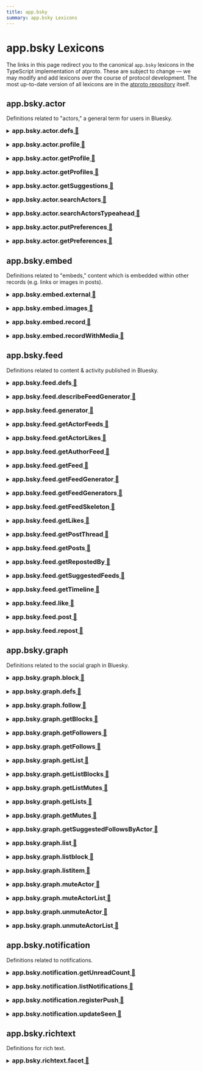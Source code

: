 ```yaml
---
title: app.bsky
summary: app.bsky Lexicons
---
```

# app.bsky Lexicons

The links in this page redirect you to the canonical `app.bsky` lexicons in the TypeScript implementation of atproto. These are subject to change — we may modify and add lexicons over the course of protocol development. The most up-to-date version of all lexicons are in the [atproto repository](https://github.com/bluesky-social/atproto) itself.

## app.bsky.actor

Definitions related to "actors," a general term for users in Bluesky.

<details style="margin-bottom: 1rem">
    <summary> <h3 style="display: inline">app.bsky.actor.defs<a class='url-link' href="https://github.com/bluesky-social/atproto/blob/main/lexicons/app/bsky/actor/defs.json"> 🔗</a> </h3>
    </summary>
    <p>A reference to an actor in the network, including profile view and content preferences.</p>
</details>

<details style="margin-bottom: 1rem">
    <summary> <h3 style="display: inline">app.bsky.actor.profile<a class='url-link' href="https://github.com/bluesky-social/atproto/blob/main/lexicons/app/bsky/actor/profile.json"> 🔗</a> </h3>
    </summary>
    <p>A reference to an actor's profile in the network, including display name and avatar.</p>
</details>

<details style="margin-bottom: 1rem">
    <summary> <h3 style="display: inline">app.bsky.actor.getProfile<a class='url-link' href="https://github.com/bluesky-social/atproto/blob/main/lexicons/app/bsky/actor/getProfile.json"> 🔗</a> </h3>
    </summary>
    <p>Get a profile for an actor.</p>
</details>

<details style="margin-bottom: 1rem">
    <summary> <h3 style="display: inline">app.bsky.actor.getProfiles<a class='url-link' href="https://github.com/bluesky-social/atproto/blob/main/lexicons/app/bsky/actor/getProfiles.json"> 🔗</a> </h3>
    </summary>
    <p>Get profiles for a list of actors.</p>
</details>

<details style="margin-bottom: 1rem">
    <summary> <h3 style="display: inline">app.bsky.actor.getSuggestions<a class='url-link' href="https://github.com/bluesky-social/atproto/blob/main/lexicons/app/bsky/actor/getSuggestions.json"> 🔗</a> </h3>
    </summary>
    <p>Get a list of actors suggested for following. Used in discovery UIs.</p>
</details>

<details style="margin-bottom: 1rem">
    <summary> <h3 style="display: inline">app.bsky.actor.searchActors<a class='url-link' href="https://github.com/bluesky-social/atproto/blob/main/lexicons/app/bsky/actor/searchActors.json"> 🔗</a> </h3>
    </summary>
    <p>Find actors matching search criteria.</p>
</details>

<details style="margin-bottom: 1rem">
    <summary> <h3 style="display: inline">app.bsky.actor.searchActorsTypeahead<a class='url-link' href="https://github.com/bluesky-social/atproto/blob/main/lexicons/app/bsky/actor/searchActorsTypeahead.json"> 🔗</a> </h3>
    </summary>
    <p>Find actor suggestions for a search term.</p>
</details>

<details style="margin-bottom: 1rem">
    <summary> <h3 style="display: inline">app.bsky.actor.putPreferences<a class='url-link' href="https://github.com/bluesky-social/atproto/blob/main/lexicons/app/bsky/actor/putPreferences.json"> 🔗</a> </h3>
    </summary>
    <p>Sets the private preferences attached to the account.</p>
</details>

<details style="margin-bottom: 1rem">
    <summary> <h3 style="display: inline">app.bsky.actor.getPreferences<a class='url-link' href="https://github.com/bluesky-social/atproto/blob/main/lexicons/app/bsky/actor/getPreferences.json"> 🔗</a> </h3>
    </summary>
    <p>Get private preferences attached to the account.</p>
</details>

## app.bsky.embed

Definitions related to "embeds," content which is embedded within other records (e.g. links or images in posts).

<details style="margin-bottom: 1rem">
    <summary> <h3 style="display: inline">app.bsky.embed.external<a class='url-link' href="https://github.com/bluesky-social/atproto/blob/main/lexicons/app/bsky/embed/external.json"> 🔗</a> </h3>
    </summary>
    <p>A representation of some externally linked content, embedded in another form of content.</p>
</details>

<details style="margin-bottom: 1rem">
    <summary> <h3 style="display: inline">app.bsky.embed.images<a class='url-link' href="https://github.com/bluesky-social/atproto/blob/main/lexicons/app/bsky/embed/images.json"> 🔗</a> </h3>
    </summary>
    <p>A set of images embedded in some other form of content.</p>
</details>

<details style="margin-bottom: 1rem">
    <summary> <h3 style="display: inline">app.bsky.embed.record<a class='url-link' href="https://github.com/bluesky-social/atproto/blob/main/lexicons/app/bsky/embed/record.json"> 🔗</a> </h3>
    </summary>
    <p>A representation of a record embedded in another form of content</p>
</details>

<details style="margin-bottom: 1rem">
    <summary> <h3 style="display: inline">app.bsky.embed.recordWithMedia<a class='url-link' href="https://github.com/bluesky-social/atproto/blob/main/lexicons/app/bsky/embed/recordWithMedia.json"> 🔗</a> </h3>
    </summary>
    <p>A representation of a record embedded in another form of content, alongside other compatible embeds.</p>
</details>

## app.bsky.feed

Definitions related to content & activity published in Bluesky.

<details style="margin-bottom: 1rem">
    <summary> <h3 style="display: inline">app.bsky.feed.defs<a class='url-link' href="https://github.com/bluesky-social/atproto/blob/main/lexicons/app/bsky/feed/defs.json"> 🔗</a> </h3>
    </summary>
    <p>A reference to a feed.</p>
</details>

<details style="margin-bottom: 1rem">
    <summary> <h3 style="display: inline">app.bsky.feed.describeFeedGenerator<a class='url-link' href="https://github.com/bluesky-social/atproto/blob/main/lexicons/app/bsky/feed/describeFeedGenerator.json"> 🔗</a> </h3>
    </summary>
    <p>Returns information about a given feed generator including TOS & offered feed URIs.</p>
</details>

<details style="margin-bottom: 1rem">
    <summary> <h3 style="display: inline">app.bsky.feed.generator<a class='url-link' href="https://github.com/bluesky-social/atproto/blob/main/lexicons/app/bsky/feed/generator.json"> 🔗</a> </h3>
    </summary>
    <p>A declaration of the existence of a feed generator.</p>
</details>


<details style="margin-bottom: 1rem">
    <summary> <h3 style="display: inline">app.bsky.feed.getActorFeeds<a class='url-link' href="https://github.com/bluesky-social/atproto/blob/main/lexicons/app/bsky/feed/getActorFeeds.json"> 🔗</a> </h3>
    </summary>
    <p>Retrieve a list of feeds created by a given actor.</p>
</details>

<details style="margin-bottom: 1rem">
    <summary> <h3 style="display: inline">app.bsky.feed.getActorLikes<a class='url-link' href="https://github.com/bluesky-social/atproto/blob/main/lexicons/app/bsky/feed/getActorLikes.json"> 🔗</a> </h3>
    </summary>
    <p>A view of the posts liked by an actor.</p>
</details>

<details style="margin-bottom: 1rem">
    <summary> <h3 style="display: inline">app.bsky.feed.getAuthorFeed<a class='url-link' href="https://github.com/bluesky-social/atproto/blob/main/lexicons/app/bsky/feed/getAuthorFeed.json"> 🔗</a> </h3>
    </summary>
    <p>A view of an actor's feed.</p>
</details>

<details style="margin-bottom: 1rem">
    <summary> <h3 style="display: inline">app.bsky.feed.getFeed<a class='url-link' href="https://github.com/bluesky-social/atproto/blob/main/lexicons/app/bsky/feed/getFeed.json"> 🔗</a> </h3>
    </summary>
    <p>Compose and hydrate a feed from a user's selected feed generator.</p>
</details>

<details style="margin-bottom: 1rem">
    <summary> <h3 style="display: inline">app.bsky.feed.getFeedGenerator<a class='url-link' href="https://github.com/bluesky-social/atproto/blob/main/lexicons/app/bsky/feed/getFeedGenerator.json"> 🔗</a> </h3>
    </summary>
    <p>Get information about a specific feed offered by a feed generator, such as its online status.</p>
</details>

<details style="margin-bottom: 1rem">
    <summary> <h3 style="display: inline">app.bsky.feed.getFeedGenerators<a class='url-link' href="https://github.com/bluesky-social/atproto/blob/main/lexicons/app/bsky/feed/getFeedGenerators.json"> 🔗</a> </h3>
    </summary>
    <p>Get information about a list of feed generators.</p>
</details>

<details style="margin-bottom: 1rem">
    <summary> <h3 style="display: inline">app.bsky.feed.getFeedSkeleton<a class='url-link' href="https://github.com/bluesky-social/atproto/blob/main/lexicons/app/bsky/feed/getFeedSkeleton.json"> 🔗</a> </h3>
    </summary>
    <p>A skeleton of a feed provided by a feed generator.</p>
</details>

<details style="margin-bottom: 1rem">
    <summary> <h3 style="display: inline">app.bsky.feed.getLikes<a class='url-link' href="https://github.com/bluesky-social/atproto/blob/main/lexicons/app/bsky/feed/getLikes.json"> 🔗</a> </h3>
    </summary>
    <p>Return the likes on a given object.</p>
</details>

<details style="margin-bottom: 1rem">
    <summary> <h3 style="display: inline">app.bsky.feed.getPostThread<a class='url-link' href="https://github.com/bluesky-social/atproto/blob/main/lexicons/app/bsky/feed/getPostThread.json"> 🔗</a> </h3>
    </summary>
    <p>Return a thread of posts.</p>
</details>

<details style="margin-bottom: 1rem">
    <summary> <h3 style="display: inline">app.bsky.feed.getPosts<a class='url-link' href="https://github.com/bluesky-social/atproto/blob/main/lexicons/app/bsky/feed/getPosts.json"> 🔗</a> </h3>
    </summary>
    <p>A view of an actor's feed.</p>
</details>

<details style="margin-bottom: 1rem">
    <summary> <h3 style="display: inline">app.bsky.feed.getRepostedBy<a class='url-link' href="https://github.com/bluesky-social/atproto/blob/main/lexicons/app/bsky/feed/getRepostedBy.json"> 🔗</a> </h3>
    </summary>
    <p>Return a list of actors that reposted an object.</p>
</details>

<details style="margin-bottom: 1rem">
    <summary> <h3 style="display: inline">app.bsky.feed.getSuggestedFeeds<a class='url-link' href="https://github.com/bluesky-social/atproto/blob/main/lexicons/app/bsky/feed/getSuggestedFeeds.json"> 🔗</a> </h3>
    </summary>
    <p>Get a list of suggested feeds for the viewer.</p>
</details>

<details style="margin-bottom: 1rem">
    <summary> <h3 style="display: inline">app.bsky.feed.getTimeline<a class='url-link' href="https://github.com/bluesky-social/atproto/blob/main/lexicons/app/bsky/feed/getTimeline.json"> 🔗</a> </h3>
    </summary>
    <p>A view of the user's home timeline.</p>
</details>

<details style="margin-bottom: 1rem">
    <summary> <h3 style="display: inline">app.bsky.feed.like<a class='url-link' href="https://github.com/bluesky-social/atproto/blob/main/lexicons/app/bsky/feed/like.json"> 🔗</a> </h3>
    </summary>
    <p>Definition for a like.</p>
</details>

<details style="margin-bottom: 1rem">
    <summary> <h3 style="display: inline">app.bsky.feed.post<a class='url-link' href="https://github.com/bluesky-social/atproto/blob/main/lexicons/app/bsky/feed/post.json"> 🔗</a> </h3>
    </summary>
    <p>Definition for a post.</p>
</details>

<details style="margin-bottom: 1rem">
    <summary> <h3 style="display: inline">app.bsky.feed.repost<a class='url-link' href="https://github.com/bluesky-social/atproto/blob/main/lexicons/app/bsky/feed/repost.json"> 🔗</a> </h3>
    </summary>
    <p>Definition for a repost.</p>
</details>

## app.bsky.graph

Definitions related to the social graph in Bluesky.

<details style="margin-bottom: 1rem">
    <summary> <h3 style="display: inline">app.bsky.graph.block<a class='url-link' href="https://github.com/bluesky-social/atproto/blob/main/lexicons/app/bsky/graph/block.json"> 🔗</a> </h3>
    </summary>
    <p>Definition of a block.</p>
</details>

<details style="margin-bottom: 1rem">
    <summary> <h3 style="display: inline">app.bsky.graph.defs<a class='url-link' href="https://github.com/bluesky-social/atproto/blob/main/lexicons/app/bsky/graph/defs.json"> 🔗</a> </h3>
    </summary>
    <p>A reference to a graph.</p>
</details>

<details style="margin-bottom: 1rem">
    <summary> <h3 style="display: inline">app.bsky.graph.follow<a class='url-link' href="https://github.com/bluesky-social/atproto/blob/main/lexicons/app/bsky/graph/follow.json"> 🔗</a> </h3>
    </summary>
    <p>Definition of a social follow.</p>
</details>

<details style="margin-bottom: 1rem">
    <summary> <h3 style="display: inline">app.bsky.graph.getBlocks<a class='url-link' href="https://github.com/bluesky-social/atproto/blob/main/lexicons/app/bsky/graph/getBlocks.json"> 🔗</a> </h3>
    </summary>
    <p>Returns who the requester account is blocking.</p>
</details>

<details style="margin-bottom: 1rem">
    <summary> <h3 style="display: inline">app.bsky.graph.getFollowers<a class='url-link' href="https://github.com/bluesky-social/atproto/blob/main/lexicons/app/bsky/graph/getFollowers.json"> 🔗</a> </h3>
    </summary>
    <p>Returns a list of followers for an actor.</p>
</details>

<details style="margin-bottom: 1rem">
    <summary> <h3 style="display: inline">app.bsky.graph.getFollows<a class='url-link' href="https://github.com/bluesky-social/atproto/blob/main/lexicons/app/bsky/graph/getFollows.json"> 🔗</a> </h3>
    </summary>
    <p>Returns a list of who an actor follows.</p>
</details>

<details style="margin-bottom: 1rem">
    <summary> <h3 style="display: inline">app.bsky.graph.getList<a class='url-link' href="https://github.com/bluesky-social/atproto/blob/main/lexicons/app/bsky/graph/getList.json"> 🔗</a> </h3>
    </summary>
    <p>Fetch a list of actors.</p>
</details>

<details style="margin-bottom: 1rem">
    <summary> <h3 style="display: inline">app.bsky.graph.getListBlocks<a class='url-link' href="https://github.com/bluesky-social/atproto/blob/main/lexicons/app/bsky/graph/getListBlocks.json"> 🔗</a> </h3>
    </summary>
    <p>Returns which lists the requester's account is blocking.</p>
</details>

<details style="margin-bottom: 1rem">
    <summary> <h3 style="display: inline">app.bsky.graph.getListMutes<a class='url-link' href="https://github.com/bluesky-social/atproto/blob/main/lexicons/app/bsky/graph/getListMutes.json"> 🔗</a> </h3>
    </summary>
    <p>Returns which lists the requester's account is muting.</p>
</details>

<details style="margin-bottom: 1rem">
    <summary> <h3 style="display: inline">app.bsky.graph.getLists<a class='url-link' href="https://github.com/bluesky-social/atproto/blob/main/lexicons/app/bsky/graph/getLists.json"> 🔗</a> </h3>
    </summary>
    <p>Fetch a list of lists that belong to an actor.</p>
</details>

<details style="margin-bottom: 1rem">
    <summary> <h3 style="display: inline">app.bsky.graph.getMutes<a class='url-link' href="https://github.com/bluesky-social/atproto/blob/main/lexicons/app/bsky/graph/getMutes.json"> 🔗</a> </h3>
    </summary>
    <p>Returns who the viewer mutes.</p>
</details>

<details style="margin-bottom: 1rem">
    <summary> <h3 style="display: inline">app.bsky.graph.getSuggestedFollowsByActor<a class='url-link' href="https://github.com/bluesky-social/atproto/blob/main/lexicons/app/bsky/graph/getSuggestedFollowsByActor.json"> 🔗</a> </h3>
    </summary>
    <p>Get suggested follows related to a given actor..</p>
</details>

<details style="margin-bottom: 1rem">
    <summary> <h3 style="display: inline">app.bsky.graph.list<a class='url-link' href="https://github.com/bluesky-social/atproto/blob/main/lexicons/app/bsky/graph/list.json"> 🔗</a> </h3>
    </summary>
    <p>A declaration of a list of actors.</p>
</details>

<details style="margin-bottom: 1rem">
    <summary> <h3 style="display: inline">app.bsky.graph.listblock<a class='url-link' href="https://github.com/bluesky-social/atproto/blob/main/lexicons/app/bsky/graph/listblock.json"> 🔗</a> </h3>
    </summary>
    <p>A block of an entire list of actors..</p>
</details>

<details style="margin-bottom: 1rem">
    <summary> <h3 style="display: inline">app.bsky.graph.listitem<a class='url-link' href="https://github.com/bluesky-social/atproto/blob/main/lexicons/app/bsky/graph/listitem.json"> 🔗</a> </h3>
    </summary>
    <p>An item under a declared list of actors.</p>
</details>

<details style="margin-bottom: 1rem">
    <summary> <h3 style="display: inline">app.bsky.graph.muteActor<a class='url-link' href="https://github.com/bluesky-social/atproto/blob/main/lexicons/app/bsky/graph/muteActor.json"> 🔗</a> </h3>
    </summary>
    <p>Mute an actor by did or handle..</p>
</details>

<details style="margin-bottom: 1rem">
    <summary> <h3 style="display: inline">app.bsky.graph.muteActorList<a class='url-link' href="https://github.com/bluesky-social/atproto/blob/main/lexicons/app/bsky/graph/muteActorList.json"> 🔗</a> </h3>
    </summary>
    <p>Mute a list of actors.</p>
</details>

<details style="margin-bottom: 1rem">
    <summary> <h3 style="display: inline">app.bsky.graph.unmuteActor<a class='url-link' href="https://github.com/bluesky-social/atproto/blob/main/lexicons/app/bsky/graph/unmuteActor.json"> 🔗</a> </h3>
    </summary>
    <p>Unmute an actor by did or handle.</p>
</details>

<details style="margin-bottom: 1rem">
    <summary> <h3 style="display: inline">app.bsky.graph.unmuteActorList<a class='url-link' href="https://github.com/bluesky-social/atproto/blob/main/lexicons/app/bsky/graph/unmuteActorList.json"> 🔗</a> </h3>
    </summary>
    <p>Unmute a list of actors.</p>
</details>

## app.bsky.notification

Definitions related to notifications.

<details style="margin-bottom: 1rem">
    <summary> <h3 style="display: inline">app.bsky.notification.getUnreadCount<a class='url-link' href="https://github.com/bluesky-social/atproto/blob/main/lexicons/app/bsky/notification/getUnreadCount.json"> 🔗</a> </h3>
    </summary>
    <p>Get the number of unread notifications.</p>
</details>

<details style="margin-bottom: 1rem">
    <summary> <h3 style="display: inline">app.bsky.notification.listNotifications<a class='url-link' href="https://github.com/bluesky-social/atproto/blob/main/lexicons/app/bsky/notification/listNotifications.json"> 🔗</a> </h3>
    </summary>
    <p>Return a list of notifications.</p>
</details>

<details style="margin-bottom: 1rem">
    <summary> <h3 style="display: inline">app.bsky.notification.registerPush<a class='url-link' href="https://github.com/bluesky-social/atproto/blob/main/lexicons/app/bsky/notification/registerPush.json"> 🔗</a> </h3>
    </summary>
    <p>Register for push notifications with a service.</p>
</details>

<details style="margin-bottom: 1rem">
    <summary> <h3 style="display: inline">app.bsky.notification.updateSeen<a class='url-link' href="https://github.com/bluesky-social/atproto/blob/main/lexicons/app/bsky/notification/updateSeen.json"> 🔗</a> </h3>
    </summary>
    <p>Notify server that the user has seen notifications.</p>
</details>

## app.bsky.richtext

Definitions for rich text.

<details style="margin-bottom: 1rem">
    <summary> <h3 style="display: inline">app.bsky.richtext.facet<a class='url-link' href="https://github.com/bluesky-social/atproto/blob/main/lexicons/app/bsky/richtext/facet.json"> 🔗</a> </h3>
    </summary>
    <p>Definition for a facet.</p>
</details>
